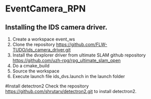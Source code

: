 # EventCamera_RPN
## Installing the IDS camera driver.

1. Create a workspace event_ws
2. Clone the repository https://github.com/FLW-TUDO/ids_camera_driver.git
3. Install the dvxplorer driver from ultimate SLAM github repository https://github.com/uzh-rpg/rpg_ultimate_slam_open
4. Do a cmake_build
5. Source the workspace
6. Execute launch file ids_dvs.launch in the launch folder

#Install detectron2
Check the repository https://github.com/shrutarv/detectron2.git to install detectron2.

